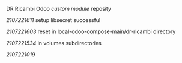 DR Ricambi Odoo *custom module* reposity

*2107221611* setup libsecret successful

*2107221603* reset in local-odoo-compose-main/dr-ricambi directory

*2107221534* in volumes subdirectories

*2107221019*